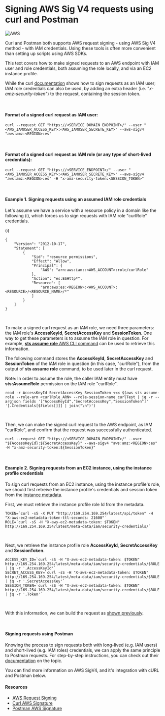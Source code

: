 <title>Signing AWS Sig V4 requests using curl and Postman</title>

# Signing AWS Sig V4 requests using curl and Postman
![AWS](  https://img.shields.io/badge/Amazon_AWS-232F3E?style=for-the-badge&logo=amazon-aws&logoColor=white)
&nbsp;

Curl and Postman both supports AWS request signing - using AWS Sig V4 method - with IAM credentials. Using these tools is often more convenient than setting up scripts using AWS SDKs.

This text covers how to make signed requests to an AWS endpoint with IAM user and role credentials, both assuming the role locally, and via an EC2 instance profile.

While the curl [documentation](https://curl.se/libcurl/c/CURLOPT_AWS_SIGV4.html) shows how to sign requests as an IAM user; IAM role credentials can also be used, by adding an extra header (i.e. "*x-amz-security-token*") to the request, containing the session token.

&nbsp;

#### Format of a signed curl request as IAM user:

```
curl --request GET "https://<SERVICE_DOMAIN_ENDPOINT>/" --user "<AWS_IAMUSER_ACCESS_KEY>:<AWS_IAMUSER_SECRETE_KEY>" --aws-sigv4 "aws:amz:<REGION>:es"

```
&nbsp;

#### Format of a signed curl request as IAM role (or any type of short-lived credentials):

```
curl --request GET "https://<SERVICE_ENDPOINT>/" --user "<AWS_IAMUSER_ACCESS_KEY>:<AWS_IAMUSER_SECRETE_KEY>" --aws-sigv4 "aws:amz:<REGION>:es" -H "x-amz-security-token:<SESSION_TOKEN>"
```
&nbsp;

#### Example 1. Signing requests using an assumed IAM role credentials

Let's assume we have a service with a resource policy in a domain like the following (i), which forces us to sign requests with IAM role "curlRole" credentials.

(i)

```
{
    "Version": "2012-10-17",
    "Statement": [
        {
            "Sid": "resource permissions",
            "Effect": "Allow",
            "Principal": {
                "AWS": "arn:aws:iam::<AWS_ACCOUNT>:role/curlRole"
            },
            "Action": "es:ESHttp*",
            "Resource": [
                "arn:aws:es:<REGION>:<AWS_ACCOUNT>:<RESOURCE>/<RESOURCE_NAME>/*"
            ]
        }
    ]
}

```
&nbsp;

To make a signed curl request as an IAM role, we need three parameters: the IAM role's **AccessKeyId**, **SecretAccessKey** and **SessionToken**. One way to get these parameters is to assume the IAM role in question. For example, [**sts assume role** AWS CLI command](https://awscli.amazonaws.com/v2/documentation/api/2.0.33/reference/sts/assume-role.html) can be used to retrieve this information.

The following command stores the **AccessKeyId**, **SecretAccessKey** and **SessionToken** of the IAM role in question (in this case, "curlRole"), from the output of **sts assume role** command, to be used later in the curl request.

Note: In order to assume the role, the caller IAM entity must have **sts:AssumeRole** permission on the IAM role "curlRole".

```
read -r AccessKeyId SecretAccessKey SessionToken <<< $(aws sts assume-role --role-arn <curlRole_ARN> --role-session-name curlTest | jq -r --argjson fields '["AccessKeyId","SecretAccessKey","SessionToken"]' '[.Credentials[$fields[]]] | join("\n")')

```
&nbsp;

Then, we can make the signed curl request to the AWS endpoint, as IAM "curlRole", and confirm that the request was successfully authenticated.

```
curl --request GET "https://<SERVICE_DOMAIN_ENDPOINT>/" --user "${AccessKeyId}:${SecretAccessKey}" --aws-sigv4 "aws:amz:<REGION>:es" -H "x-amz-security-token:${SessionToken}"

```
&nbsp;

#### Example 2. Signing requests from an EC2 instance, using the instance profile credentials

To sign curl requests from an EC2 instance, using the instance profile's role, we should first retreive the instance profile's credentials and session token from the [instance metadata](https://docs.aws.amazon.com/AWSEC2/latest/UserGuide/instancedata-data-retrieval.html).

First, we must retrieve the instance profile role Id from the metadata.

```
TOKEN=`curl -sS -X PUT "http://169.254.169.254/latest/api/token" -H "X-aws-ec2-metadata-token-ttl-seconds: 21600"`
ROLE=`curl -sS -H "X-aws-ec2-metadata-token: $TOKEN" http://169.254.169.254/latest/meta-data/iam/security-credentials/`

```
&nbsp;


Next, we retrieve the instance profile role **AccessKeyId**, **SecretAccessKey** and **SessionToken**.

```
ACCESS_KEY_ID=`curl -sS -H "X-aws-ec2-metadata-token: $TOKEN" http://169.254.169.254/latest/meta-data/iam/security-credentials/$ROLE | jq -r '.AccessKeyId'`
SECRET_ACCESS_KEY=`curl -sS -H "X-aws-ec2-metadata-token: $TOKEN" http://169.254.169.254/latest/meta-data/iam/security-credentials/$ROLE | jq -r '.SecretAccessKey'`
SESSION_TOKEN=`curl -sS -H "X-aws-ec2-metadata-token: $TOKEN" http://169.254.169.254/latest/meta-data/iam/security-credentials/$ROLE | jq -r '.Token'`

```
&nbsp;

With  this information, we can build the request as [shown previously](#format-of-a-signed-curl-request-as-iam-role-or-any-type-of-short-lived-credentials).

&nbsp;
#### Signing requests using Postman

Knowing the process to sign requests both with long-lived (e.g. IAM users) and short-lived (e.g. IAM roles) credentials, we can apply the same principle to Postman requests. For step-by-step instructions, you can check out their [documentation](https://learning.postman.com/docs/sending-requests/authorization/aws-signature/) on the topic.

You can find more information on AWS SigV4, and it's integration with cURL and Postman below.

#### Resources
- [AWS Request Signing](https://docs.aws.amazon.com/IAM/latest/UserGuide/reference_aws-signing.html)
- [Curl AWS Signature](https://curl.se/libcurl/c/CURLOPT_AWS_SIGV4.html)
- [Postman AWS Signature](https://learning.postman.com/docs/sending-requests/authorization/aws-signature/)